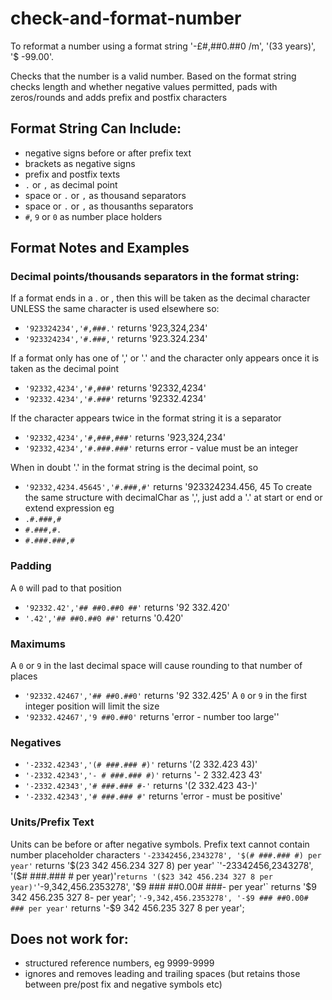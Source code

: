 # check-and-format-number
To reformat a number using a format string '-£#,##0.##0 /m', '(33 years)', '$ -99.00'.

Checks that the number is a valid number.
Based on the format string checks length and whether negative values permitted, pads with zeros/rounds and adds prefix and postfix characters

## Format String Can Include:
- negative signs before or after prefix text
- brackets as negative signs
- prefix and postfix texts
- `.` or `,` as decimal point
- space or `.` or `,` as thousand separators
- space or `.` or `,` as thousanths separators
- `#`, `9` or `0` as number place holders

## Format Notes and Examples

### Decimal points/thousands separators in the format string:
If a format ends in a . or , then this will be taken as the decimal character UNLESS the same character is used elsewhere so:
- `'923324234','#,###.'`  returns '923,324,234'
- `'923324234','#.###,'`  returns '923.324.234'

If a format only has one of ',' or '.' and the character only appears once it is taken as the decimal point
- `'92332,4234','#,###'`  returns '92332,4234'
- `'92332.4234','#.###'`  returns '92332.4234'

If the character appears twice in the format string it is a separator
- `'92332,4234','#,###,###'`  returns '923,324,234'
- `'92332,4234','#.###.###'`  returns error - value must be an integer

When in doubt '.' in the format string is the decimal point, so 
- `'92332,4234.45645','#.###,#'` returns '923324234.456, 45
To create the same structure with decimalChar as ',', just add a '.' at start or end or extend expression eg
- `.#.###,#`
- `#.###,#.`
- `#.###.###,#`

### Padding
A `0` will pad to that position
- `'92332.42','## ##0.##0 ##'`  returns '92 332.420'
- `'.42','## ##0.##0 ##'`  returns '0.420'

### Maximums
A `0` or `9` in the last decimal space will cause rounding to that number of places
- `'92332.42467','## ##0.##0'`  returns '92 332.425'
A `0` or `9` in the first integer position will limit the size
- `'92332.42467','9 ##0.##0'`  returns 'error - number too large''

### Negatives
- `'-2332.42343','(# ###.### #)'`  returns '(2 332.423 43)'
- `'-2332.42343','- # ###.### #)'`  returns '- 2 332.423 43'
- `'-2332.42343','# ###.### #-'`  returns '(2 332.423 43-)'
- `'-2332.42343','# ###.### #'`  returns 'error - must be positive'

### Units/Prefix Text
Units can be before or after negative symbols.
Prefix text cannot contain number placeholder characters
`'-23342456,2343278', '$(# ###.### #) per year'` returns '$(23 342 456.234 327 8) per year'
`'-23342456,2343278', '($# ###.### # per year)'` returns '($23 342 456.234 327 8 per year)'
`'-9,342,456.2353278', '$9 ### ##0.00# ###- per year'` returns '$9 342 456.235 327 8- per year';
`'-9,342,456.2353278', '-$9 ### ##0.00# ### per year'` returns '-$9 342 456.235 327 8 per year';

## Does not work for:
- structured reference numbers, eg 9999-9999
- ignores and removes leading and trailing spaces (but retains those between pre/post fix and negative symbols etc)
